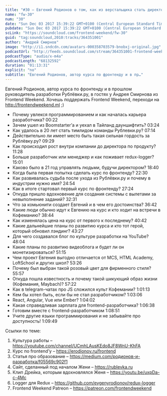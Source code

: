 ```yaml
---
title: "#30 – Евгений Родионов о том, как из верстальщика стать директором по продуктам"
name: "fw-30"
num: "30"
date: "Sun Dec 03 2017 15:39:22 GMT+0100 (Central European Standard Time)"
pubdate: "Sun Dec 03 2017 15:39:22 GMT+0100 (Central European Standard Time)"
scLink: "https://soundcloud.com/frontend-weekend/fw-30"
guid: "tag:soundcloud,2010:tracks/364351001"
author: "Андрей Смирнов"
image: "http://i1.sndcdn.com/avatars-000358703579-bnobxj-original.jpg"
podcastUrl: "http://feeds.soundcloud.com/stream/364351001-frontend-weekend-fw-30.m4a"
podcastType: "audio/x-m4a"
podcastLength: "68132592"
duration: "01:13:31"
explicit: "no"
subtitle: "Евгений Родионов, автор курса по фронтенду и в пр…"
---
```

Евгений Родионов, автор курса по фронтенду и в прошлом руководитель разработки Рублёвки.ру, в гостях у Андрея Смирнова из Frontend Weekend. Хочешь поддержать Frontend Weekend, переходи на http://frontendweekend.ml ;)

- Почему увлекся программированием и как началась карьера разработчика? 00:22
- Зачем ушел из Boomstarter’а и уехал в Тайланд дауншифтить? 03:24
- Как удалось в 20 лет стать тимлидом команды Рублевки.ру? 07:14
- Действительно ли имеет место быть такая сильная гордость за Рублёвку.ру? 09:29
- Как происходил рост внутри компании до директора по продукту? 11:28
- Больше разработчик или менеджер и как поживает redux-logger? 15:01
- Каково было в 21 год управлять людьми, будучи директором? 18:40
- Когда была первая попытка сделать курс по фронтенду? 22:30
- Как развивалась судьба после ухода из Рублёвки.ру и почему в индустрии нужно имя? 24:54 
- Как в итоге стартовал первый курс по фронтенду? 27:24
- Откуда пришло вдохновение для создания системы с вылетами за невыполнение заданий? 32:31
- Что за комьюнити создает Евгений и в чем его достоинства? 36:42
- Какие люди обычно идут к Евгению на курс и кто ходит на встречи в Кофеманию? 38:44
- Как изменялась цена на курс от первого к последнему? 40:42
- Какие дальнейшие планы по развитию курса и кто тот герой, который обновил лэндинг? 43:27
- Для чего создавался блог по культуре разработки на YouTube? 48:04
- Какие планы по развитию видеоблога и будет ли он монетизироваться? 51:15
- Чем проект Евгения выгодно отличается от MCS, HTML Academy, LoftSchool и других школ? 53:26
- Почему был выбран такой розовый цвет для фирменного стиля? 55:57
- Откуда пошла известность и почему такой шикующий образ жизни (Кофемания, Maybach)? 57:22
- Как в telegram-чатах про JS сложился культ Кофемании? 1:01:13
- Кем бы хотел быть, если бы не стал разработчиком? 1:03:06
- React, Angular, Vue или Ember? 1:04:02
- Какая справедливая зарплата для frontend-разработчика? 1:06:38
- Готовим вместе с frontend-разработчиком 1:08:51
- Учите другие языки программирования и не забывайте про доступность! 1:09:49

Ссылки по теме:
1) Культура работы – https://youtube.com/channel/UCmhLAusKEdo8JF8WnU-KhFA
2) Курс по frontend’у – https://erodionov.ru/frontend
3) Статья про образование – https://medium.com/родионов-и-разработка/f05569c902f1
4) Сайт, сделанный под началом Жени – https://rublevka.ru
5) Клип Дрейка, которым вдохновлялся Женя – https://youtu.be/uxpDa-c-4Mc
6) Logger для Redux – https://github.com/evgenyrodionov/redux-logger
6) Frontend Weekend Patreon – https://patreon.com/frontendweekend